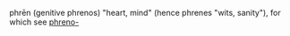 phrēn (genitive phrenos) "heart, mind" (hence phrenes "wits, sanity"), for which see [phreno-](https://www.etymonline.com/word/phreno-?ref=etymonline_crossreference "Etymology, meaning and definition of phreno-")